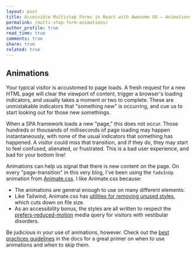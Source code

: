 ```yaml
---
layout: post
title: Accessible Multistep Forms in React with Awesome UX – Animations
permalink: /multi-step-form-animations/
author_profile: true
read_time: true
comments: true
share: true
related: true
---
```

<link rel="stylesheet" href="/public/css/prism.css">


## Animations

Your typical visitor is accustomed to page loads. A fresh request for a new HTML page will clear the viewport of content, trigger a browser's loading indicators, and usually takes a moment or two to complete. These are unmistakable indicators that "something new" is occurring, and cue us to start looking out for those new somethings. 

When a SPA framework loads a new "page," this does not occur. Those hundreds or thousands of milliseconds of page loading may happen instantaneously, with none of the usual indicators that something has happened. A visitor could miss that transition, and if they do, they may start to feel confused, alienated, or frustrated. This is a bad user experience, and bad for your bottom line!

Animations can help us signal that there is new content on the page. On every "page-transition" in this very blog, I've been using the `fadeInUp` animation from [Animate.css](https://animate.style/). I like Animate.css because:

- The animations are general enough to use on many different elements.
- Like Tailwind, Animate.css has [utilities for removing unused styles](https://animate.style/#custom-builds), which cuts down on file size.
- As an accessibility bonus, the styles are all written to respect the [prefers-reduced-motion](https://animate.style/#accessibility) media query for visitors with vestibular disorders.

Be judicious in your use of animations, however. Check out the [best practices guidelines](https://animate.style/#Best_practices) in the docs for a great primer on when to use animations and when to skip them. 

<script src="/public/js/prism.js"></script>